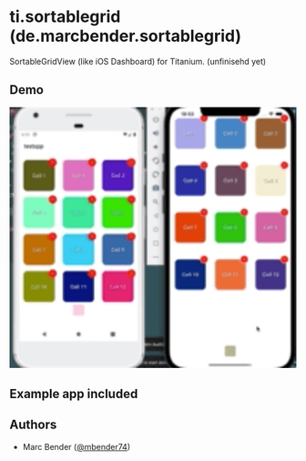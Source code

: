 # ti.sortablegrid (de.marcbender.sortablegrid)

SortableGridView (like iOS Dashboard) for Titanium.
(unfinisehd yet)

## Demo

<img src="./assets/sortablegrid-demo.gif" width="600" alt="Example" />

## Example app included

## Authors

- Marc Bender ([@mbender74](https://github.com/mbender74/))
